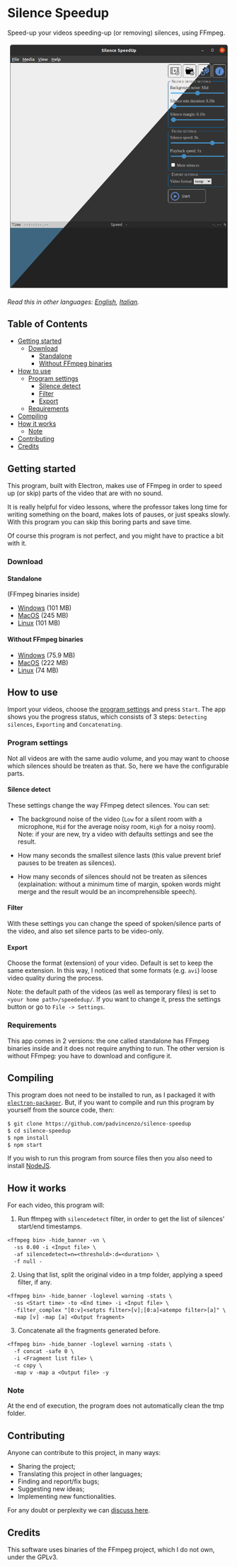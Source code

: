 # Silence Speedup
Speed-up your videos speeding-up (or removing) silences, using FFmpeg.

![Homescreen](assets/screenshots/homescreen.png)

*Read this in other languages: [English](README.md), [Italian](README.it.md).*

## Table of Contents
  - [Getting started](#getting-started)
    - [Download](#download)
      - [Standalone](#standalone)
      - [Without FFmpeg binaries](#without-ffmpeg-binaries)
  - [How to use](#how-to-use)
    - [Program settings](#program-settings)
      - [Silence detect](#silence-detect)
      - [Filter](#filter)
      - [Export](#export)
    - [Requirements](#requirements)
  - [Compiling](#compiling)
  - [How it works](#how-it-works)
    - [Note](#note)
  - [Contributing](#contributing)
  - [Credits](#credits)

## Getting started
This program, built with Electron, makes use of FFmpeg in order to speed up (or skip) parts of the video that are with no sound.

It is really helpful for video lessons, where the professor takes long time for writing something on the board, makes lots of pauses, or just speaks slowly. With this program you can skip this boring parts and save time.

Of course this program is not perfect, and you might have to practice a bit with it.

### Download

#### Standalone
(FFmpeg binaries inside)

* [Windows](https://github.com/padvincenzo/silence-speedup/releases/download/v1.2.0/Silence-SpeedUp-v1.2.1-win32-x64-standalone.zip) (101 MB)
* [MacOS](https://github.com/padvincenzo/silence-speedup/releases/download/v1.2.0/Silence-SpeedUp-v1.2.1-darwin-x64-standalone.zip) (245 MB)
* [Linux](https://github.com/padvincenzo/silence-speedup/releases/download/v1.2.0/Silence-SpeedUp-v1.2.1-linux-x64-standalone.zip) (101 MB)

#### Without FFmpeg binaries
* [Windows](https://github.com/padvincenzo/silence-speedup/releases/download/v1.2.0/Silence-SpeedUp-v1.2.1-win32-x64.zip) (75.9 MB)
* [MacOS](https://github.com/padvincenzo/silence-speedup/releases/download/v1.2.0/Silence-SpeedUp-v1.2.1-darwin-x64.zip) (222 MB)
* [Linux](https://github.com/padvincenzo/silence-speedup/releases/download/v1.2.0/Silence-SpeedUp-v1.2.1-linux-x64.zip) (74 MB)

## How to use
Import your videos, choose the [program settings](#program-settings) and press ``Start``. The app shows you the progress status, which consists of 3 steps: ``Detecting silences``, ``Exporting`` and ``Concatenating``.

### Program settings
Not all videos are with the same audio volume, and you may want to choose which silences should be treaten as that. So, here we have the configurable parts.

#### Silence detect
These settings change the way FFmpeg detect silences. You can set:

* The background noise of the video (`Low` for a silent room with a microphone, `Mid` for the average noisy room, `High` for a noisy room). Note: if your are new, try a video with defaults settings and see the result.

* How many seconds the smallest silence lasts (this value prevent brief pauses to be treaten as silences).

* How many seconds of silences should not be treaten as silences (explaination: without a minimum time of margin, spoken words might merge and the result would be an incomprehensible speech).

#### Filter
With these settings you can change the speed of spoken/silence parts of the video, and also set silence parts to be video-only.

#### Export
Choose the format (extension) of your video. Default is set to keep the same extension. In this way, I noticed that some formats (e.g. `avi`) loose video quality during the process.

Note: the default path of the videos (as well as temporary files) is set to `<your home path>/speededup/`. If you want to change it, press the settings button or go to `File -> Settings`.

### Requirements
This app comes in 2 versions: the one called standalone has FFmpeg binaries inside and it does not require anything to run. The other version is without FFmpeg: you have to download and configure it.

## Compiling
This program does not need to be installed to run, as I packaged it with [``electron-packager``](https://electron.github.io/electron-packager/master/). But, if you want to compile and run this program by yourself from the source code, then:

```
$ git clone https://github.com/padvincenzo/silence-speedup
$ cd silence-speedup
$ npm install
$ npm start
```

If you wish to run this program from source files then you also need to install [NodeJS](https://nodejs.org/en/).

## How it works
For each video, this program will:

1.  Run ffmpeg with ``silencedetect`` filter, in order to get the list of silences' start/end timestamps.

```
<ffmpeg bin> -hide_banner -vn \
  -ss 0.00 -i <Input file> \
  -af silencedetect=n=<threshold>:d=<duration> \
  -f null -
```

2.  Using that list, split the original video in a tmp folder, applying a speed filter, if any.

```
<ffmpeg bin> -hide_banner -loglevel warning -stats \
  -ss <Start time> -to <End time> -i <Input file> \
  -filter_complex "[0:v]<setpts filter>[v];[0:a]<atempo filter>[a]" \
  -map [v] -map [a] <Output fragment>
```

3.  Concatenate all the fragments generated before.

```
<ffmpeg bin> -hide_banner -loglevel warning -stats \
  -f concat -safe 0 \
  -i <Fragment list file> \
  -c copy \
  -map v -map a <Output file> -y
```

### Note
At the end of execution, the program does not automatically clean the tmp folder.

## Contributing
Anyone can contribute to this project, in many ways:
* Sharing the project;
* Translating this project in other languages;
* Finding and report/fix bugs;
* Suggesting new ideas;
* Implementing new functionalities.

For any doubt or perplexity we can [discuss here](https://github.com/padvincenzo/silence-speedup/discussions).

## Credits
This software uses binaries of the FFmpeg project, which I do not own, under the GPLv3.
